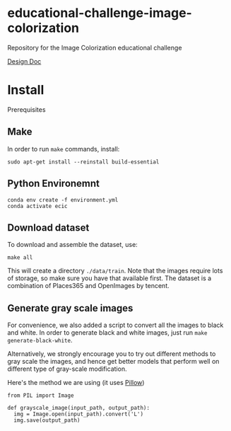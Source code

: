 # educational-challenge-image-colorization
Repository for the Image Colorization educational challenge

[Design Doc](https://docs.google.com/document/d/17VUIxKiboVio2z4lAwyfoOgkg9ZY6plyWNpXFOLRD58/edit?usp=sharing)

# Install

Prerequisites

## Make

In order to run `make` commands, install:
```
sudo apt-get install --reinstall build-essential
```

## Python Environemnt

```
conda env create -f environment.yml
conda activate ecic
```

## Download dataset

To download and assemble the dataset, use:

```
make all
```

This will create a directory `./data/train`. Note that the images require lots of storage, so make
sure you have that available first. The dataset is a combination of Places365 and OpenImages by tencent.

## Generate gray scale images

For convenience, we also added a script to convert all the images to black and white. In order to generate
black and white images, just run `make generate-black-white`.

Alternatively, we strongly encourage you to try out different methods to gray scale the images, and
hence get better models that perform well on different type of gray-scale modification.

Here's the method we are using (it uses [Pillow](https://pillow.readthedocs.io/en/stable/))

```
from PIL import Image

def grayscale_image(input_path, output_path):
  img = Image.open(input_path).convert('L')
  img.save(output_path)
```
